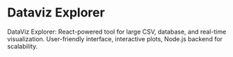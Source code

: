 # Dataviz Explorer

DataViz Explorer: React-powered tool for large CSV, database, and real-time visualization. User-friendly interface, interactive plots, Node.js backend for scalability.
